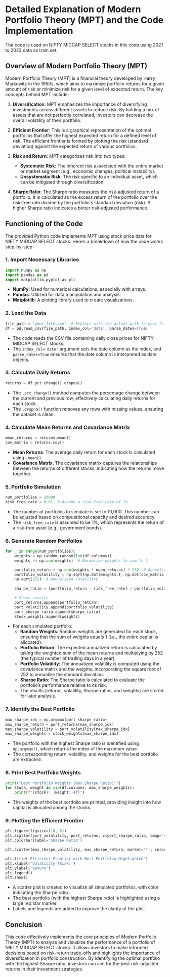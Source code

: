 
# Detailed Explanation of Modern Portfolio Theory (MPT) and the Code Implementation

The code is used on NIFTY MIDCAP SELECT stocks in this code using 2021 to 2023 data as train set.

## Overview of Modern Portfolio Theory (MPT)
Modern Portfolio Theory (MPT) is a financial theory developed by Harry Markowitz in the 1950s,
which aims to maximize portfolio returns for a given amount of risk or minimize risk for a
given level of expected return. The key concepts behind MPT include:

1. **Diversification**: MPT emphasizes the importance of diversifying investments across 
   different assets to reduce risk. By holding a mix of assets that are not perfectly correlated,
   investors can decrease the overall volatility of their portfolio.

2. **Efficient Frontier**: This is a graphical representation of the optimal portfolios that offer
   the highest expected return for a defined level of risk. The efficient frontier is formed by
   plotting the risk (standard deviation) against the expected return of various portfolios.

3. **Risk and Return**: MPT categorizes risk into two types:
   - **Systematic Risk**: The inherent risk associated with the entire market or market segment
     (e.g., economic changes, political instability).
   - **Unsystematic Risk**: The risk specific to an individual asset, which can be mitigated 
     through diversification.

4. **Sharpe Ratio**: The Sharpe ratio measures the risk-adjusted return of a portfolio. It is 
   calculated as the excess return of the portfolio over the risk-free rate divided by the 
   portfolio's standard deviation (risk). A higher Sharpe ratio indicates a better risk-adjusted 
   performance.

## Functioning of the Code
The provided Python code implements MPT using stock price data for NIFTY MIDCAP SELECT stocks.
Here’s a breakdown of how the code works step-by-step:

### 1. Import Necessary Libraries
```python
import numpy as np
import pandas as pd
import matplotlib.pyplot as plt
```
- **NumPy**: Used for numerical calculations, especially with arrays.
- **Pandas**: Utilized for data manipulation and analysis.
- **Matplotlib**: A plotting library used to create visualizations.

### 2. Load the Data
```python
file_path = 'your_file.csv'  # Replace with the actual path to your file
df = pd.read_csv(file_path, index_col='date', parse_dates=True)
```
- The code reads the CSV file containing daily close prices for NIFTY MIDCAP SELECT stocks.
- The `index_col='date'` argument sets the date column as the index, and `parse_dates=True` 
  ensures that the date column is interpreted as date objects.

### 3. Calculate Daily Returns
```python
returns = df.pct_change().dropna()
```
- The `.pct_change()` method computes the percentage change between the current and previous 
  row, effectively calculating daily returns for each stock.
- The `.dropna()` function removes any rows with missing values, ensuring the dataset is clean.

### 4. Calculate Mean Returns and Covariance Matrix
```python
mean_returns = returns.mean()
cov_matrix = returns.cov()
```
- **Mean Returns**: The average daily return for each stock is calculated using `.mean()`.
- **Covariance Matrix**: The covariance matrix captures the relationships between the returns 
  of different stocks, indicating how the returns move together.

### 5. Portfolio Simulation
```python
num_portfolios = 10000
risk_free_rate = 0.01  # Assume a risk-free rate of 1%
```
- The number of portfolios to simulate is set to 10,000. This number can be adjusted based on 
  computational capacity and desired accuracy.
- The `risk_free_rate` is assumed to be 1%, which represents the return of a risk-free asset 
  (e.g., government bonds).

### 6. Generate Random Portfolios
```python
for _ in range(num_portfolios):
    weights = np.random.random(len(df.columns))
    weights /= np.sum(weights)  # Normalize weights to sum to 1

    portfolio_return = np.sum(weights * mean_returns) * 252  # Annualized return
    portfolio_volatility = np.sqrt(np.dot(weights.T, np.dot(cov_matrix, weights))) * 
    np.sqrt(252)  # Annualized volatility
    
    sharpe_ratio = (portfolio_return - risk_free_rate) / portfolio_volatility

    # Store results
    port_returns.append(portfolio_return)
    port_volatility.append(portfolio_volatility)
    port_sharpe_ratio.append(sharpe_ratio)
    stock_weights.append(weights)
```
- For each simulated portfolio:
  - **Random Weights**: Random weights are generated for each stock, ensuring that the sum 
    of weights equals 1 (i.e., the entire capital is allocated).
  - **Portfolio Return**: The expected annualized return is calculated by taking the weighted 
    sum of the mean returns and multiplying by 252 (the typical number of trading days in a year).
  - **Portfolio Volatility**: The annualized volatility is computed using the covariance matrix 
    and the weights, incorporating the square root of 252 to annualize the standard deviation.
  - **Sharpe Ratio**: The Sharpe ratio is calculated to evaluate the portfolio’s performance 
    relative to its risk.
  - The results (returns, volatility, Sharpe ratios, and weights) are stored for later analysis.

### 7. Identify the Best Portfolio
```python
max_sharpe_idx = np.argmax(port_sharpe_ratio)
max_sharpe_return = port_returns[max_sharpe_idx]
max_sharpe_volatility = port_volatility[max_sharpe_idx]
max_sharpe_weights = stock_weights[max_sharpe_idx]
```
- The portfolio with the highest Sharpe ratio is identified using `np.argmax()`, which returns 
  the index of the maximum value.
- The corresponding return, volatility, and weights for the best portfolio are extracted.

### 8. Print Best Portfolio Weights
```python
print("Best Portfolio Weights (Max Sharpe Ratio):")
for stock, weight in zip(df.columns, max_sharpe_weights):
    print(f"{stock}: {weight:.4f}")
```
- The weights of the best portfolio are printed, providing insight into how capital is allocated 
  among the stocks.

### 9. Plotting the Efficient Frontier
```python
plt.figure(figsize=(10, 6))
plt.scatter(port_volatility, port_returns, c=port_sharpe_ratio, cmap='viridis', marker='o', alpha=0.5, label='All Portfolios')
plt.colorbar(label='Sharpe Ratio')

plt.scatter(max_sharpe_volatility, max_sharpe_return, marker='*', color='r', s=200, label='Max Sharpe Ratio Portfolio')

plt.title('Efficient Frontier with Best Portfolio Highlighted')
plt.xlabel('Volatility (Risk)')
plt.ylabel('Return')
plt.legend()
plt.show()
```
- A scatter plot is created to visualize all simulated portfolios, with color indicating the 
  Sharpe ratio.
- The best portfolio (with the highest Sharpe ratio) is highlighted using a large red star marker.
- Labels and legends are added to improve the clarity of the plot.

## Conclusion
This code effectively implements the core principles of Modern Portfolio Theory (MPT) to analyze
and visualize the performance of a portfolio of NIFTY MIDCAP SELECT stocks. It allows investors to 
make informed decisions based on risk-return trade-offs and highlights the importance of 
diversification in portfolio construction. By identifying the optimal portfolio with the highest 
Sharpe ratio, investors can aim for the best risk-adjusted returns in their investment strategies.
